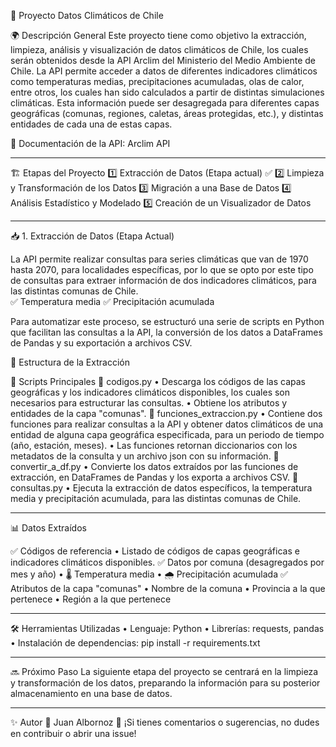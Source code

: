 📌 Proyecto Datos Climáticos de Chile

🌍 Descripción General
Este proyecto tiene como objetivo la extracción, limpieza, análisis y visualización de datos climáticos de Chile, los cuales serán obtenidos desde la API Arclim del Ministerio del Medio Ambiente de Chile.
La API permite acceder a datos de diferentes indicadores climáticos como temperaturas medias, precipitaciones acumuladas, olas de calor, entre otros, los cuales han sido calculados a partir de distintas simulaciones climáticas. Esta información puede ser desagregada para diferentes capas geográficas (comunas, regiones, caletas, áreas protegidas, etc.), y distintas entidades de cada una de estas capas.

📄 Documentación de la API: Arclim API
________________________________________
🏗️ Etapas del Proyecto
1️⃣ Extracción de Datos (Etapa actual) ✅
2️⃣ Limpieza y Transformación de los Datos
3️⃣ Migración a una Base de Datos
4️⃣ Análisis Estadístico y Modelado
5️⃣ Creación de un Visualizador de Datos
________________________________________
📥 1. Extracción de Datos (Etapa Actual)

La API permite realizar consultas para series climáticas que van de 1970 hasta 2070, para localidades específicas, por lo que se opto por este tipo de consultas para extraer información de dos indicadores climáticos, para las distintas comunas de Chile.  
✅ Temperatura media
✅ Precipitación acumulada

Para automatizar este proceso, se estructuró una serie de scripts en Python que facilitan las consultas a la API, la conversión de los datos a DataFrames de Pandas y su exportación a archivos CSV.

📂 Estructura de la Extracción

🔹 Scripts Principales
📌 codigos.py
•	Descarga los códigos de las capas geográficas y los indicadores climáticos disponibles, los cuales son necesarios para estructurar las consultas.
•	Obtiene los atributos y entidades de la capa "comunas".
📌 funciones_extraccion.py
•	Contiene dos funciones para realizar consultas a la API y obtener datos climáticos de una entidad de alguna capa geográfica especificada, para un periodo de tiempo (año, estación, meses).
•	Las funciones retornan diccionarios con los metadatos de la consulta y un archivo json con su información.
📌 convertir_a_df.py
•	Convierte los datos extraídos por las funciones de extracción, en DataFrames de Pandas y los exporta a archivos CSV.
📌 consultas.py
•	Ejecuta la extracción de datos específicos, la temperatura media y precipitación acumulada, para las distintas comunas de Chile.
________________________________________
📊 Datos Extraídos

✅ Códigos de referencia
•	Listado de códigos de capas geográficas e indicadores climáticos disponibles.
✅ Datos por comuna (desagregados por mes y año)
•	🌡️ Temperatura media
•	🌧️ Precipitación acumulada
✅ Atributos de la capa "comunas"
•	Nombre de la comuna
•	Provincia a la que pertenece
•	Región a la que pertenece
________________________________________
🛠️ Herramientas Utilizadas
•	Lenguaje: Python
•	Librerías: requests, pandas
•	Instalación de dependencias: pip install -r requirements.txt
________________________________________
🔜 Próximo Paso
La siguiente etapa del proyecto se centrará en la limpieza y transformación de los datos, preparando la información para su posterior almacenamiento en una base de datos.
________________________________________
✨ Autor
📌 Juan Albornoz
🚀 ¡Si tienes comentarios o sugerencias, no dudes en contribuir o abrir una issue!

